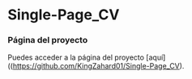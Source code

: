 # Single-Page_CV

### Página del proyecto
Puedes acceder a la página del proyecto [aquí]((https://github.com/KingZahard01/Single-Page_CV).
